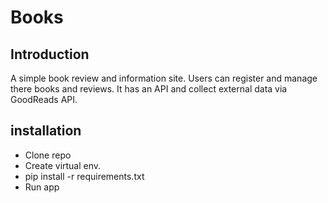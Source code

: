 # Books

## Introduction
A simple book review and information site. Users can register and manage there books and reviews. It has an API and collect external data via GoodReads API.

## installation
- Clone repo
- Create virtual env. 
- pip install -r requirements.txt
- Run app
